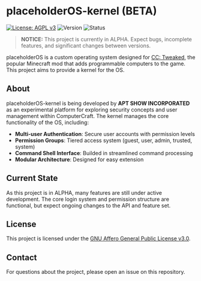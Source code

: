 # placeholderOS-kernel (BETA)

[![License: AGPL v3](https://img.shields.io/badge/License-AGPL%20v3-blue.svg)](https://www.gnu.org/licenses/agpl-3.0)
![Version](https://img.shields.io/badge/version-1.0.0--alpha-red)
![Status](https://img.shields.io/badge/status-alpha-red)

> **NOTICE:** This project is currently in ALPHA. Expect bugs, incomplete features, and significant changes between versions.

placeholderOS is a custom operating system designed for [CC: Tweaked](https://tweaked.cc), the popular Minecraft mod that adds programmable computers to the game. This project aims to provide a kernel for the OS.

## About

placeholderOS-kernel is being developed by **APT SHOW INCORPORATED** as an experimental platform for exploring security concepts and user management within ComputerCraft. The kernel manages the core functionality of the OS, including:

- **Multi-user Authentication**: Secure user accounts with permission levels
- **Permission Groups**: Tiered access system (guest, user, admin, trusted, system)
- **Command Shell Interface**: Builded in streamlined command processing
- **Modular Architecture**: Designed for easy extension

## Current State

As this project is in ALPHA, many features are still under active development. The core login system and permission structure are functional, but expect ongoing changes to the API and feature set.


## License

This project is licensed under the [GNU Affero General Public License v3.0](./LICENSE).

## Contact

For questions about the project, please open an issue on this repository.
